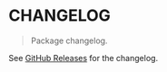 # CHANGELOG

> Package changelog.

See [GitHub Releases](https://github.com/stdlib-js/stats-kruskal-test/releases) for the changelog.